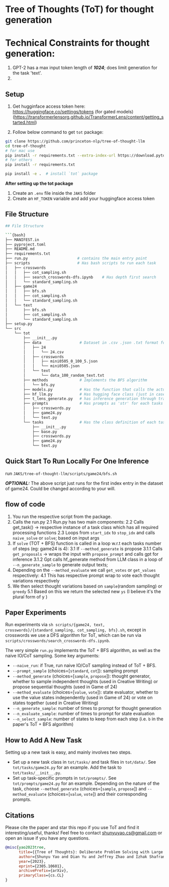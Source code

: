# Tree of Thoughts (ToT) for thought generation

# Technical Constraints for thought generation:
1. GPT-2 has a max input token length of **_1024_**; does limit generation for the task 'text'.
2.


## Setup
1. Get hugginface access token here: https://huggingface.co/settings/tokens (for gated models) (https://transformerlensorg.github.io/TransformerLens/content/getting_started.html)

2. Follow below command to get `tot` package:

```bash
git clone https://github.com/princeton-nlp/tree-of-thought-llm
cd tree-of-thought
# for mac use 
pip install -r requirements.txt --extra-index-url https://download.pytorch.org/whl/nightly/cpu
# for others
pip install -r requirements.txt 

pip install -e .  # install `tot` package
```

**After setting up the tot package**
1. Create an `.env` file inside the `JAKS` folder 
2. Create an `HF_TOKEN` variable and add your huggingface access token

## File Structure

```bash
## File Structure

```{bash}
├── MANIFEST.in
├── pyproject.toml
├── README.md
├── requirements.txt            
├── run.py                      # contains the main entry point 
├── scripts                     # Has bash scripts to run each task 
│   ├── crosswords  
│   │   ├── cot_sampling.sh
│   │   ├── search_crosswords-dfs.ipynb    # Has depth first search
│   │   └── standard_sampling.sh
│   ├── game24
│   │   ├── bfs.sh
│   │   ├── cot_sampling.sh
│   │   └── standard_sampling.sh
│   └── text
│       ├── bfs.sh
│       ├── cot_sampling.sh
│       └── standard_sampling.sh
├── setup.py
└── src
    └── tot
        ├── __init__.py
        ├── data                 # Dataset in .csv .json .txt format for each task
        │   ├── 24
        │   │   └── 24.csv
        │   ├── crosswords
        │   │   ├── mini0505_0_100_5.json
        │   │   └── mini0505.json
        │   └── text
        │       └── data_100_random_text.txt
        ├── methods              # Implements the BFS algorithm
        │   └── bfs.py
        ├── models.py            # Has the function that calls the actual completion
        ├── hf_llm.py            # Has hugging face class (just in case)
        ├── t_lens_generate.py   # has inference generation through transformer lens
        ├── prompts              # Has prompts as 'str' for each tasks
        │   ├── crosswords.py
        │   ├── game24.py
        │   └── text.py
        └── tasks                # Has the class definition of each task (task dependent methods)
            ├── __init__.py
            ├── base.py
            ├── crosswords.py
            ├── game24.py
            └── text.py

```

## Quick Start To Run Locally For One Inference

run `JAKS/tree-of-thought-llm/scripts/game24/bfs.sh`

**_OPTIONAL:_** The above script just runs for the first index entry in the dataset of game24. Could be changed according to your will. 

## flow of code 
1. You run the respective script from the package.
2. Calls the run.py 
    2.1 Run.py has two main components:
    2.2 Calls get_task() -> respective instance of a task class which has all required processing functions
    2.3 Loops from `start_idx` to `stop_idx` and calls `naive_solve` or `solve`; based on input args
3. If `solve` (TOT + BFS) function is called in a loop w.r.t each tasks number of steps (eg: game24 is 4):
    3.1 If `--method_generate` is propose
         3.1.1 Calls `get_proposals` -> wraps the input with `propose_prompt` and calls gpt for inference
         3.1.2 Gpt calls hf_generate method from LLM class in a loop of `--n_generate_sample` to generate output texts; 
4. Depending on the `--method_evaluate` we call `get_votes` or `get_values` respectively:
    4.1 This has respective prompt wrap to vote each thought variations respectively
5. We then select thought variations based on `sample`(random sampling) or `greedy`
   5.1 Based on this we return the selected new `ys` (I believe it's the plural form of y )


## Paper Experiments

Run experiments via ``sh scripts/{game24, text, crosswords}/{standard_sampling, cot_sampling, bfs}.sh``, except in crosswords we use a DFS algorithm for ToT, which can be run via ``scripts/crosswords/search_crosswords-dfs.ipynb``.

The very simple ``run.py`` implements the ToT + BFS algorithm, as well as the naive IO/CoT sampling. Some key arguments:

- ``--naive_run``: if True, run naive IO/CoT sampling instead of ToT + BFS.
-  ``--prompt_sample`` (choices=[``standard``, ``cot``]): sampling prompt
- ``--method_generate`` (choices=[``sample``, ``propose``]): thought generator, whether to sample independent thoughts (used in Creative Writing) or propose sequential thoughts (used in Game of 24)
- ``--method_evaluate`` (choices=[``value``, ``vote``]): state evaluator, whether to use the value states independently (used in Game of 24) or vote on states together (used in Creative Writing)
- ``--n_generate_sample``: number of times to prompt for thought generation
- ``--n_evaluate_sample``: number of times to prompt for state evaluation
- ``--n_select_sample``: number of states to keep from each step (i.e. ``b`` in the paper's ToT + BFS algorithm)


## How to Add A New Task
Setting up a new task is easy, and mainly involves two steps.
* Set up a new task class in ``tot/tasks/`` and task files in ``tot/data/``. See ``tot/tasks/game24.py`` for an example. Add the task to ``tot/tasks/__init__.py``.
* Set up task-specific prompts in ``tot/prompts/``. See ``tot/prompts/game24.py`` for an example. Depending on the nature of the task, choose ``--method_generate`` (choices=[``sample``, ``propose``]) and ``--method_evaluate`` (choices=[``value``, ``vote``]) and their corresponding prompts. 

## Citations
Please cite the paper and star this repo if you use ToT and find it interesting/useful, thanks! Feel free to contact shunyuyao.cs@gmail.com or open an issue if you have any questions.

```bibtex
@misc{yao2023tree,
      title={{Tree of Thoughts}: Deliberate Problem Solving with Large Language Models}, 
      author={Shunyu Yao and Dian Yu and Jeffrey Zhao and Izhak Shafran and Thomas L. Griffiths and Yuan Cao and Karthik Narasimhan},
      year={2023},
      eprint={2305.10601},
      archivePrefix={arXiv},
      primaryClass={cs.CL}
}
```
